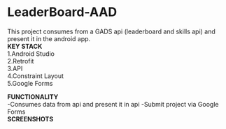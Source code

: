 # LeaderBoard-AAD
This project consumes from a GADS api (leaderboard and skills api)
and present it in the android app.<br/>
<b>KEY STACK </b><br/>
1.Android Studio<br/>
2.Retrofit<br/>
3.API<br/>
4.Constraint Layout<br/>
5.Google Forms<br>

<b>FUNCTIONALITY</b><br/>
-Consumes data from api and present it in api 
-Submit project via Google Forms<br/>
<b>SCREENSHOTS</b><br/>
